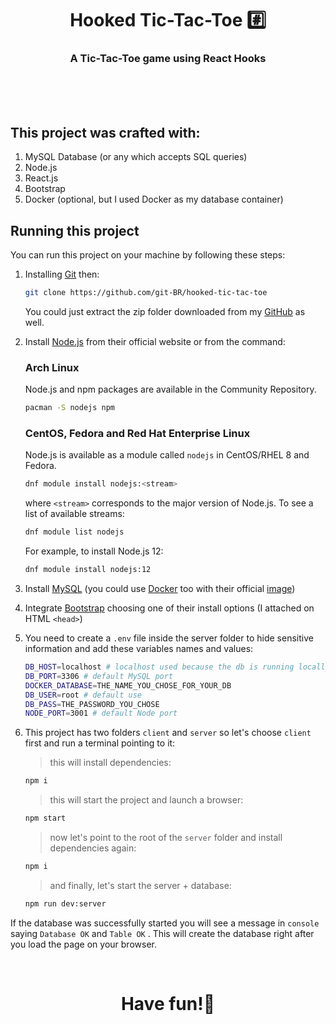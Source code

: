 <div align="center">
  
  # Hooked Tic-Tac-Toe #️⃣
  
  ### A Tic-Tac-Toe game using React Hooks

</div>
  
  <br>
  <br>
  <br>

## This project was crafted with:
 
1. MySQL Database (or any which accepts SQL queries)
2. Node.js
3. React.js
4. Bootstrap
5. Docker (optional, but I used Docker as my database container)


## Running this project

You can run this project on your machine by following these steps:

1. Installing [Git](https://git-scm.com/downloads) then:
    
    ```bash
    git clone https://github.com/git-BR/hooked-tic-tac-toe
    ```
    
    You could just extract the zip folder downloaded from my [GitHub](https://github.com/git-BR/hooked-tic-tac-toe) as well.
    
2. Install [Node.js](https://nodejs.org/en/download/) from their official website or from the command:
    
    ### Arch Linux
    
    Node.js and npm packages are available in the Community Repository.
    
    ```bash
    pacman -S nodejs npm
    
    ```
    
    ### CentOS, Fedora and Red Hat Enterprise Linux
    
    Node.js is available as a module called `nodejs` in CentOS/RHEL 8 and Fedora.
    
    ```bash
    dnf module install nodejs:<stream>
    
    ```
    
    where `<stream>` corresponds to the major version of Node.js. To see a list of available streams:
    
    ```bash
    dnf module list nodejs
    
    ```
    
    For example, to install Node.js 12:
    
    ```bash
    dnf module install nodejs:12
    ```
    
3. Install [MySQL](https://www.mysql.com/downloads/) (you could use [Docker](https://www.docker.com/get-started) too with their official [image](https://hub.docker.com/_/mysql))
4. Integrate [Bootstrap](https://getbootstrap.com/docs/5.1/getting-started/download/) choosing one of their install options (I attached on HTML `<head>`)
5. You need to create a `.env` file inside the server folder to hide sensitive information and add these variables names and values:
    
    ```bash
    DB_HOST=localhost # localhost used because the db is running locally
    DB_PORT=3306 # default MySQL port
    DOCKER_DATABASE=THE_NAME_YOU_CHOSE_FOR_YOUR_DB 
    DB_USER=root # default use
    DB_PASS=THE_PASSWORD_YOU_CHOSE
    NODE_PORT=3001 # default Node port
    ```
    
6. This project has two folders `client` and `server`  so let's choose `client` first and run a terminal pointing to it:
    
    > this will install dependencies:
    > 
    
    ```bash
    npm i
    ```
    
    > this will start the project and launch a browser:
    > 
    
    ```bash
    npm start
    ```
    
    > now let's point to the root of the `server` folder and install dependencies again:
    > 
    
    ```bash
    npm i
    ```
    
    > and finally, let's start the server + database:
    > 
    
    ```bash
    npm run dev:server
    ```
    

If the database was successfully started you will see a message in `console` saying `Database OK` and `Table OK` . This will create the database right after you load the page on your browser.

<br>

<div align="center">

  # Have fun!🎉
  
</div>
